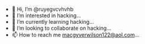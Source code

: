 - 👋 Hi, I’m @ruyegvcvhvhb
- 👀 I’m interested in hacking...
- 🌱 I’m currently learning hacking...
- 💞️ I’m looking to collaborate on hacking...
- 📫 How to reach me macgyverwilson122@aol.com...

<!---
ruyegvcvhvhb/ruyegvcvhvhb is a ✨ special ✨ repository because its `README.md` (this file) appears on your GitHub profile.
You can click the Preview link to take a look at your changes.
--->
